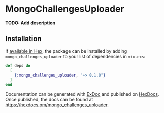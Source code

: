 # MongoChallengesUploader

**TODO: Add description**

## Installation

If [available in Hex](https://hex.pm/docs/publish), the package can be installed
by adding `mongo_challenges_uploader` to your list of dependencies in `mix.exs`:

```elixir
def deps do
  [
    {:mongo_challenges_uploader, "~> 0.1.0"}
  ]
end
```

Documentation can be generated with [ExDoc](https://github.com/elixir-lang/ex_doc)
and published on [HexDocs](https://hexdocs.pm). Once published, the docs can
be found at <https://hexdocs.pm/mongo_challenges_uploader>.

